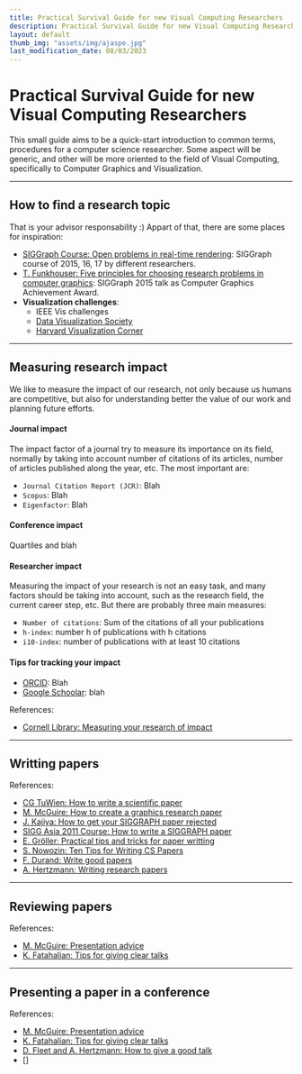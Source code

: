 ```yaml
---
title: Practical Survival Guide for new Visual Computing Researchers
description: Practical Survival Guide for new Visual Computing Researchers
layout: default
thumb_img: "assets/img/ajaspe.jpg"
last_modification_date: 08/03/2023
---
```


# Practical Survival Guide for new Visual Computing Researchers
This small guide aims to be a quick-start introduction to common terms, procedures for a computer science researcher. Some aspect will be generic, and other will be more oriented to the field of Visual Computing, specifically to Computer Graphics and Visualization.

---

## How to find a research topic
That is your advisor responsability :) Appart of that, there are some places for inspiration:
* [SIGGraph Course: Open problems in real-time rendering](https://openproblems.realtimerendering.com/): SIGGraph course of 2015, 16, 17 by different researchers.
* [T. Funkhouser: Five principles for choosing research problems in computer graphics](https://www.youtube.com/watch?v=v2Qaf8t8I6c): SIGGraph 2015 talk as Computer Graphics Achievement Award.
* **Visualization challenges**:
	- IEEE Vis challenges
	- [Data Visualization Society](https://www.datavisualizationsociety.org/challenges)
	- [Harvard Visualization Corner](/https://vcg.seas.harvard.edu/publications/nih-nsf-visualization-research-challenges-report/paper)

---

## Measuring research impact
We like to measure the impact of our research, not only because us humans are competitive, but also for understanding better the value of our work and planning future efforts.

#### Journal impact
 The impact factor of a journal try to measure its importance on its field, normally by taking into account number of citations of its articles, number of articles published along the year, etc.
 The most important are:
 * `Journal Citation Report (JCR)`: Blah
 * `Scopus`: Blah
 * `Eigenfactor`: Blah

#### Conference impact
Quartiles and blah

#### Researcher impact
Measuring the impact of your research is not an easy task, and many factors should be taking into account, such as the research field, the current career step, etc. But there are probably three main measures:
* `Number of citations`: Sum of the citations of all your publications
* `h-index`: number h of publications with h citations
* `i10-index`: number of publications with at least 10 citations

#### Tips for tracking your impact
* [ORCID](https://orcid.org): Blah
* [Google Schoolar](http://scholar.google.com): blah


References:  
* [Cornell Library: Measuring your research of impact](https://guides.library.cornell.edu/c.php?g=32272&p=203394)


---
## Writting  papers
References:
* [CG TuWien: How to write a scientific paper](https://www.cg.tuwien.ac.at/resources/HowToWriteAScientificPaper)
* [M. McGuire: How to create a graphics research paper](http://casual-effects.blogspot.com/2015/08/how-to-create-graphics-research-paper.html)
* [J. Kajiya: How to get your SIGGRAPH paper rejected](https://www.siggraph.org/sites/default/files/kajiya.pdf)
* [SIGG Asia 2011 Course: How to write a SIGGRAPH paper](https://www.slideshare.net/jdily/how-to-write-a-siggraph-paper)
* [E. Gröller: Practical tips and tricks for paper writting](https://www.cg.tuwien.ac.at/research/publications/2010/groeller-2010-PTT/groeller-2010-PTT-.pdf)
* [S. Nowozin: Ten Tips for Writing CS Papers](http://www.nowozin.net/sebastian/blog/ten-tips-for-writing-cs-papers-part-1.html)
* [F. Durand: Write good papers](http://people.csail.mit.edu/fredo/FredoGoodWriting.pdf)
* [A. Hertzmann: Writing research papers](http://www.dgp.toronto.edu/~hertzman/courses/gradSkills/2010/writing.pdf)

---

## Reviewing papers
References:
* [M. McGuire: Presentation advice](http://dept.cs.williams.edu/~morgan/presentation-advice.pdf)
* [K. Fatahalian: Tips for giving clear talks](https://graphics.stanford.edu/~kayvonf/misc/cleartalktips.pdf)

---

## Presenting a paper in a conference
References:
* [M. McGuire: Presentation advice](http://dept.cs.williams.edu/~morgan/presentation-advice.pdf)
* [K. Fatahalian: Tips for giving clear talks](https://graphics.stanford.edu/~kayvonf/misc/cleartalktips.pdf)
* [D. Fleet and A. Hertzmann: How to give a good talk](http://www.dgp.toronto.edu/~hertzman/courses/gradSkills/2010/GivingGoodTalks.pdf)
* []

